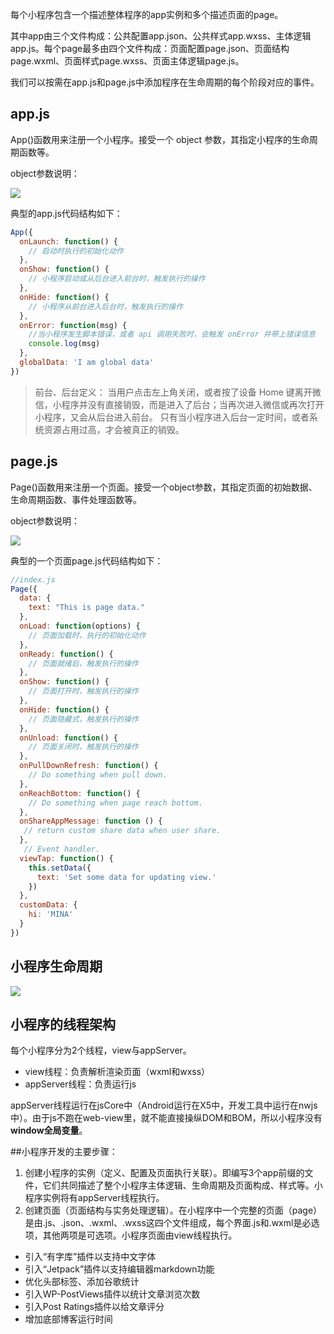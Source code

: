 每个小程序包含一个描述整体程序的app实例和多个描述页面的page。

其中app由三个文件构成：公共配置app.json、公共样式app.wxss、主体逻辑app.js。每个page最多由四个文件构成：页面配置page.json、页面结构page.wxml、页面样式page.wxss、页面主体逻辑page.js。

我们可以按需在app.js和page.js中添加程序在生命周期的每个阶段对应的事件。

## app.js

App()函数用来注册一个小程序。接受一个 object 参数，其指定小程序的生命周期函数等。

object参数说明：

![](http://ols8kn0qk.bkt.clouddn.com/WX20170228-190612.png)

典型的app.js代码结构如下：

```javascript
App({
  onLaunch: function() { 
    // 启动时执行的初始化动作
  },
  onShow: function() {
    // 小程序启动或从后台进入前台时，触发执行的操作
  },
  onHide: function() {
    // 小程序从前台进入后台时，触发执行的操作
  },
  onError: function(msg) {
    //当小程序发生脚本错误，或者 api 调用失败时，会触发 onError 并带上错误信息
    console.log(msg)
  },
  globalData: 'I am global data'
})
```

> 前台、后台定义： 当用户点击左上角关闭，或者按了设备 Home 键离开微信，小程序并没有直接销毁，而是进入了后台；当再次进入微信或再次打开小程序，又会从后台进入前台。
> 只有当小程序进入后台一定时间，或者系统资源占用过高，才会被真正的销毁。

## page.js

Page()函数用来注册一个页面。接受一个object参数，其指定页面的初始数据、生命周期函数、事件处理函数等。

object参数说明：

![](http://ols8kn0qk.bkt.clouddn.com/WX20170228-191951.png)

典型的一个页面page.js代码结构如下：

```javascript
//index.js
Page({
  data: {
    text: "This is page data."
  },
  onLoad: function(options) {
    // 页面加载时，执行的初始化动作
  },
  onReady: function() {
    // 页面就绪后，触发执行的操作
  },
  onShow: function() {
    // 页面打开时，触发执行的操作
  },
  onHide: function() {
    // 页面隐藏式，触发执行的操作
  },
  onUnload: function() {
    // 页面关闭时，触发执行的操作
  },
  onPullDownRefresh: function() {
    // Do something when pull down.
  },
  onReachBottom: function() {
    // Do something when page reach bottom.
  },
  onShareAppMessage: function () {
   // return custom share data when user share.
  },
   // Event handler.
  viewTap: function() {
    this.setData({
      text: 'Set some data for updating view.'
    })
  },
  customData: {
    hi: 'MINA'
  }
})
```

## 小程序生命周期

![](http://ols8kn0qk.bkt.clouddn.com/pwxappletLifeCycle.png)

## 小程序的线程架构

每个小程序分为2个线程，view与appServer。

- view线程：负责解析渲染页面（wxml和wxss）
- appServer线程：负责运行js

appServer线程运行在jsCore中（Android运行在X5中，开发工具中运行在nwjs中）。由于js不跑在web-view里，就不能直接操纵DOM和BOM，所以小程序没有**window全局变量**。

##小程序开发的主要步骤：

1. 创建小程序的实例（定义、配置及页面执行关联）。即编写3个app前缀的文件，它们共同描述了整个小程序主体逻辑、生命周期及页面构成、样式等。小程序实例将有appServer线程执行。
2. 创建页面（页面结构与实务处理逻辑）。在小程序中一个完整的页面（page）是由.js、.json、.wxml、.wxss这四个文件组成，每个界面.js和.wxml是必选项，其他两项是可选项。小程序页面由view线程执行。



- 引入“有字库”插件以支持中文字体
- 引入“Jetpack”插件以支持编辑器markdown功能
- 优化头部标签、添加谷歌统计
- 引入WP-PostViews插件以统计文章浏览次数
- 引入Post Ratings插件以给文章评分
- 增加底部博客运行时间